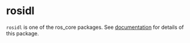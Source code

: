 # rosidl

```rosidl``` is one of the ros_core packages.
See [documentation](http://docs.ros2.org/eloquent/developer_overview.html#the-rosidl-repository) for details of this package.